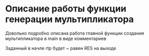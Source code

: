 # Описание работы функции генерации мультипликатора

Довольно подробно описана работа главной функции создания мультипликатора в main в виде комментариев

Заданный в начле rtp будет ~ равен RES на выходе 
